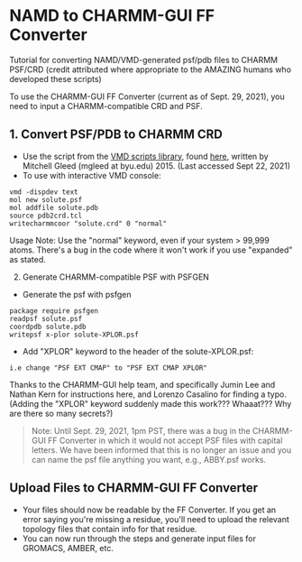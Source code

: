 # NAMD to CHARMM-GUI FF Converter
Tutorial for converting NAMD/VMD-generated psf/pdb files to CHARMM PSF/CRD (credit attributed where appropriate to the AMAZING humans who developed these scripts)

To use the CHARMM-GUI FF Converter (current as of Sept. 29, 2021), you need to input a CHARMM-compatible CRD and PSF. 

## 1. Convert PSF/PDB to CHARMM CRD 
  - Use the script from the <a href='https://www.ks.uiuc.edu/Research/vmd/script_library/scripts/write_charmm_crd/'>VMD scripts library</a>, found <a href= 'https://www.ks.uiuc.edu/Research/vmd/script_library/scripts/write_charmm_crd/write_charmm_crd.tcl'>here</a>, written by Mitchell Gleed (mgleed at byu.edu) 2015. (Last accessed Sept 22, 2021)
  - To use with interactive VMD console: 
  ``` 
  vmd -dispdev text
  mol new solute.psf 
  mol addfile solute.pdb
  source pdb2crd.tcl
  writecharmmcoor "solute.crd" 0 "normal"
 ```
Usage Note: Use the "normal" keyword, even if your system > 99,999 atoms. There's a bug in the code where it won't work if you use "expanded" as stated.  
 
2. Generate CHARMM-compatible PSF with PSFGEN
- Generate the psf with psfgen
``` 
package require psfgen
readpsf solute.psf
coordpdb solute.pdb
writepsf x-plor solute-XPLOR.psf
```
- Add "XPLOR" keyword to the header of the solute-XPLOR.psf:
```
i.e change "PSF EXT CMAP" to "PSF EXT CMAP XPLOR"
```
Thanks to the CHARMM-GUI help team, and specifically Jumin Lee and Nathan Kern for instructions here, and Lorenzo Casalino for finding a typo. (Adding the "XPLOR" keyword suddenly made this work??? Whaaat??? Why are there so many secrets?) 
> Note: Until Sept. 29, 2021, 1pm PST, there was a bug in the CHARMM-GUI FF Converter in which it would not accept PSF files with capital letters. We have been informed that this is no longer an issue and you can name the psf file anything you want, e.g., ABBY.psf works. 

## Upload Files to CHARMM-GUI FF Converter
- Your files should now be readable by the FF Converter. If you get an error saying you're missing a residue, you'll need to upload the relevant topology files that contain info for that residue.
- You can now run through the steps and generate input files for GROMACS, AMBER, etc. 


